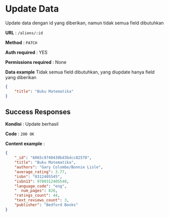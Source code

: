 # Update Data

Update data dengan id yang diberikan, namun tidak semua field dibutuhkan

**URL** : `/aliens/:id`

**Method** : `PATCH`

**Auth required** : YES

**Permissions required** : None

**Data example** Tidak semua field dibutuhkan, yang diupdate hanya field yang diberikan

```json
{
    "title": "Buku Matematika"      
}
```

## Success Responses

**Kondisi** : Update berhasil

**Code** : `200 OK`

**Content example** :

```json
{
    "_id": "6065c9740430bd3bdcc82578",
    "title": "Buku Matematika",
    "authors": "Gary Colombo/Bonnie Lisle",
    "average_rating": 3.77,
    "isbn": "0312405545",
    "isbn13": 9780312405540,
    "language_code": "eng",
    "  num_pages": 826,
    "ratings_count": 44,
    "text_reviews_count": 3,
    "publisher": "Bedford Books"
}
```